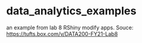 # data_analytics_examples
an example from lab 8
RShiny modify apps.
Souce: https://tufts.box.com/v/DATA200-FY21-Lab8
